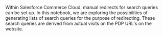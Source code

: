 Within Salesforce Commerce Cloud, manual redirects for search queries can be set up. In this notebook, we are exploring the possibilities of generating lists of search queries for the purpose of redirecting. These search queries are derived from actual visits on the PDP URL's on the website.
